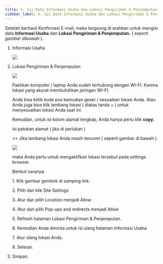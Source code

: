 ```yaml
---
title: 3. Isi Data Informasi Usaha dan Lokasi Pengiriman & Penjemputan
sidebar_label: 3. Isi Data Informasi Usaha dan Lokasi Pengiriman & Penjemputan
---
```

S﻿etelah berhasil Konfirmasi E-mail, maka langsung di arahkan untuk mengisi data **Informasi Usaha** dan **Lokasi Pengiriman & Penjemputan.** ( *seperti gambar dibawah* ).

1. I﻿nformasi Usaha

   ![](/img/3.-informasi-usaha_update.png)
2. L﻿okasi Pengiriman & Penjemputan

   ![](/img/3.-update-lokasi-pengiriman-penjemputan.png)

   P﻿astikan komputer / laptop Anda sudah terhubung dengan WI-FI. Karena lokasi yang akurat membutuhkan jaringan WI-FI.

   A﻿nda bisa ketik kode pos kemudian geser / sesuaikan lokasi Anda. Atau Anda juga bisa klik lambang lokasi ( diatas tanda + ) untuk menyesuaikan lokasi Anda saat ini. 

   K﻿emudian, untuk isi kolom alamat lengkap, Anda hanya perlu klik **copy.**

   i﻿si patokan alamat ( jika di perlukan ) 

   \>>﻿ Jika lambang lokasi Anda masih tercoret ( seperti gambar di bawah ).

   ![](/img/3.-lokasi-yang-belum-diaktifkan.png)

   m﻿aka Anda perlu untuk mengaktifkan lokasi tersebut pada settings browser. 

   B﻿erikut caranya: 

   1﻿. Klik gambar gembok di samping link.

   2﻿. Pilih dan klik Site Settings

   3﻿. Atur dan pilih Location menjadi Allow

   4﻿. Atur dan pilih Pop-ups and redirects menjadi Allow

   5﻿. Refresh halaman Lokasi Pengiriman & Penjemputan.

   6﻿. Kemudian Anda diminta untuk isi ulang halaman Informasi Usaha.

   7﻿. Atur ulang lokasi Anda.

   8﻿. Selesai.
3. S﻿impan.